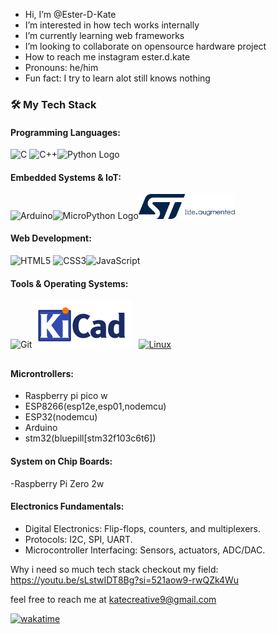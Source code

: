 - Hi, I’m @Ester-D-Kate
- I’m interested in how tech works internally
- I’m currently learning web frameworks
- I’m looking to collaborate on opensource hardware project
- How to reach me instagram ester.d.kate
- Pronouns: he/him
- Fun fact: I try to learn alot still knows nothing

### 🛠️ My Tech Stack

#### Programming Languages:
<img src="https://cdn.jsdelivr.net/gh/devicons/devicon/icons/c/c-original.svg" alt="C" width="40" height="40"/> <img src="https://cdn.jsdelivr.net/gh/devicons/devicon/icons/cplusplus/cplusplus-original.svg" alt="C++" width="40" height="40"/><img src="https://www.python.org/static/opengraph-icon-200x200.png" alt="Python Logo" width="50" height="50"/>

#### Embedded Systems & IoT:
<img src="https://cdn.jsdelivr.net/gh/devicons/devicon/icons/arduino/arduino-original-wordmark.svg" alt="Arduino" width="40" height="40"/><img src="https://raw.githubusercontent.com/micropython/micropython/master/logo/vector-logo.svg" alt="MicroPython Logo" width="40" height="40"/><img width=154 alt="ST life.augmented" src="https://github.com/STMicroelectronics/.github/blob/main/profile/images/st-logo.svg">


#### Web Development:
<img src="https://cdn.jsdelivr.net/gh/devicons/devicon/icons/html5/html5-original.svg" alt="HTML5" width="40" height="40"/> <img src="https://cdn.jsdelivr.net/gh/devicons/devicon/icons/css3/css3-original.svg" alt="CSS3" width="40" height="40"/><img src="https://cdn.jsdelivr.net/gh/devicons/devicon/icons/javascript/javascript-original.svg" alt="JavaScript" width="40" height="40"/>

#### Tools & Operating Systems:
<img src="https://cdn.jsdelivr.net/gh/devicons/devicon/icons/git/git-original.svg" alt="Git" width="40" height="40"/>[![KiCad Logo](https://github.com/kicad/.github/blob/main/images/kicad_logo_small.png)](#)<a href="https://www.linux.org/" target="_blank"><img style="margin: 10px" src="https://profilinator.rishav.dev/skills-assets/linux-original.svg" alt="Linux" height="50" /></a>  

#### Microntrollers:
- Raspberry pi pico w
- ESP8266(esp12e,esp01,nodemcu)
- ESP32(nodemcu)
- Arduino
- stm32(bluepill[stm32f103c6t6])
  
#### System on Chip Boards:
-Raspberry Pi Zero 2w

#### Electronics Fundamentals:
- Digital Electronics: Flip-flops, counters, and multiplexers.
- Protocols: I2C, SPI, UART.
- Microcontroller Interfacing: Sensors, actuators, ADC/DAC.

Why i need so much tech stack checkout my field: https://youtu.be/sLstwIDT8Bg?si=521aow9-rwQZk4Wu

feel free to reach me at katecreative9@gmail.com

[![wakatime](https://wakatime.com/badge/user/b8c8e131-9310-4cb4-b7dd-3d324da32579.svg)](https://wakatime.com/@b8c8e131-9310-4cb4-b7dd-3d324da32579)
